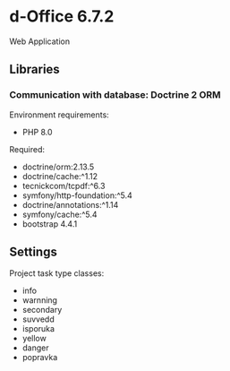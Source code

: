 # d-Office 6.7.2

Web Application

## Libraries

### Communication with database: Doctrine 2 ORM

Environment requirements:
* PHP 8.0

Required:
* doctrine/orm:2.13.5
* doctrine/cache:^1.12
* tecnickcom/tcpdf:^6.3
* symfony/http-foundation:^5.4
* doctrine/annotations:^1.14
* symfony/cache:^5.4
* bootstrap 4.4.1

## Settings

Project task type classes:
* info
* warnning
* secondary
* suvvedd
* isporuka
* yellow
* danger
* popravka
